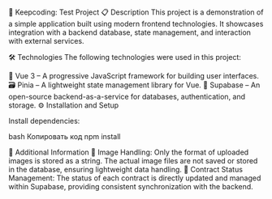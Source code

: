 🚀 Keepcoding: Test Project
📋 Description
This project is a demonstration of a simple application built using modern frontend technologies. It showcases integration with a backend database, state management, and interaction with external services.

🛠️ Technologies
The following technologies were used in this project:

🌟 Vue 3 – A progressive JavaScript framework for building user interfaces.
🗃️ Pinia – A lightweight state management library for Vue.
🧩 Supabase – An open-source backend-as-a-service for databases, authentication, and storage.
⚙️ Installation and Setup

Install dependencies:

bash
Копировать код
npm install

📂 Additional Information
📄 Image Handling: Only the format of uploaded images is stored as a string. The actual image files are not saved or stored in the database, ensuring lightweight data handling.
🔄 Contract Status Management: The status of each contract is directly updated and managed within Supabase, providing consistent synchronization with the backend.